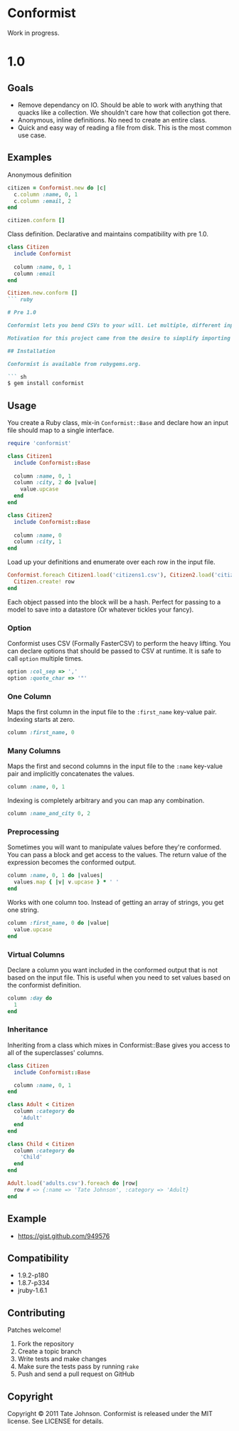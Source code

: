 # Conformist 

Work in progress.

# 1.0

## Goals

* Remove dependancy on IO. Should be able to work with anything that quacks 
like a collection. We shouldn't care how that collection got there.
* Anonymous, inline definitions. No need to create an entire class.
* Quick and easy way of reading a file from disk. This is the most common use case.

## Examples

Anonymous definition

``` ruby
citizen = Conformist.new do |c|
  c.column :name, 0, 1
  c.column :email, 2
end

citizen.conform []
```

Class definition. Declarative and maintains compatibility with pre 1.0.

``` ruby
class Citizen
  include Conformist
  
  column :name, 0, 1
  column :email
end

Citizen.new.conform []
``` ruby

# Pre 1.0

Conformist lets you bend CSVs to your will. Let multiple, different input files conform to a single interface without rewriting your parser each time.

Motivation for this project came from the desire to simplify importing data from various government organisations into [Antenna Mate](http://antennamate.com). The data from each government was similar, but had completely different formatting. Some pieces of data needed preprocessing while others simply needed to be concatenated together. I did not want to write a new parser for each new government organisation. Instead, I created Conformist.

## Installation

Conformist is available from rubygems.org.

``` sh
$ gem install conformist
```

## Usage

You create a Ruby class, mix-in `Conformist::Base` and declare how an input file should map to a single interface.

``` ruby
require 'conformist'

class Citizen1
  include Conformist::Base
    
  column :name, 0, 1
  column :city, 2 do |value|
    value.upcase
  end
end

class Citizen2
  include Conformist::Base
  
  column :name, 0
  column :city, 1
end
```

Load up your definitions and enumerate over each row in the input file.

``` ruby
Conformist.foreach Citizen1.load('citizens1.csv'), Citizen2.load('citizens2.csv') do |row|
  Citizen.create! row
end
```

Each object passed into the block will be a hash. Perfect for passing to a model to save into a datastore (Or whatever tickles your fancy).

### Option

Conformist uses CSV (Formally FasterCSV) to perform the heavy lifting. You can declare options that should be passed to CSV at runtime. It is safe to call `option` multiple times.

``` ruby
option :col_sep => ','
option :quote_char => '"'
```

### One Column

Maps the first column in the input file to the `:first_name` key-value pair. Indexing starts at zero.

``` ruby
column :first_name, 0
```

### Many Columns

Maps the first and second columns in the input file to the `:name` key-value pair and implicitly concatenates the values.

``` ruby
column :name, 0, 1
```

Indexing is completely arbitrary and you can map any combination.

``` ruby
column :name_and_city 0, 2
```

### Preprocessing

Sometimes you will want to manipulate values before they're conformed. You can pass a block and get access to the values. The return value of the expression becomes the conformed output.

``` ruby
column :name, 0, 1 do |values|
  values.map { |v| v.upcase } * ' '
end
```

Works with one column too. Instead of getting an array of strings, you get one string.

``` ruby
column :first_name, 0 do |value|
  value.upcase
end
```

### Virtual Columns

Declare a column you want included in the conformed output that is not based on the input file. This is useful when you need to set values based on the conformist definition. 

``` ruby
column :day do 
  1
end
```

### Inheritance

Inheriting from a class which mixes in Conformist::Base gives you access to all of the superclasses' columns.

``` ruby
class Citizen
  include Conformist::Base

  column :name, 0, 1
end

class Adult < Citizen
  column :category do
    'Adult'
  end
end

class Child < Citizen
  column :category do
    'Child'
  end
end

Adult.load('adults.csv').foreach do |row|
  row # => {:name => 'Tate Johnson', :category => 'Adult}
end
```
## Example

* https://gist.github.com/949576

## Compatibility

* 1.9.2-p180
* 1.8.7-p334
* jruby-1.6.1

## Contributing

Patches welcome! 

1. Fork the repository
2. Create a topic branch
3. Write tests and make changes
4. Make sure the tests pass by running `rake`
5. Push and send a pull request on GitHub

## Copyright

Copyright © 2011 Tate Johnson. Conformist is released under the MIT license. See LICENSE for details.
